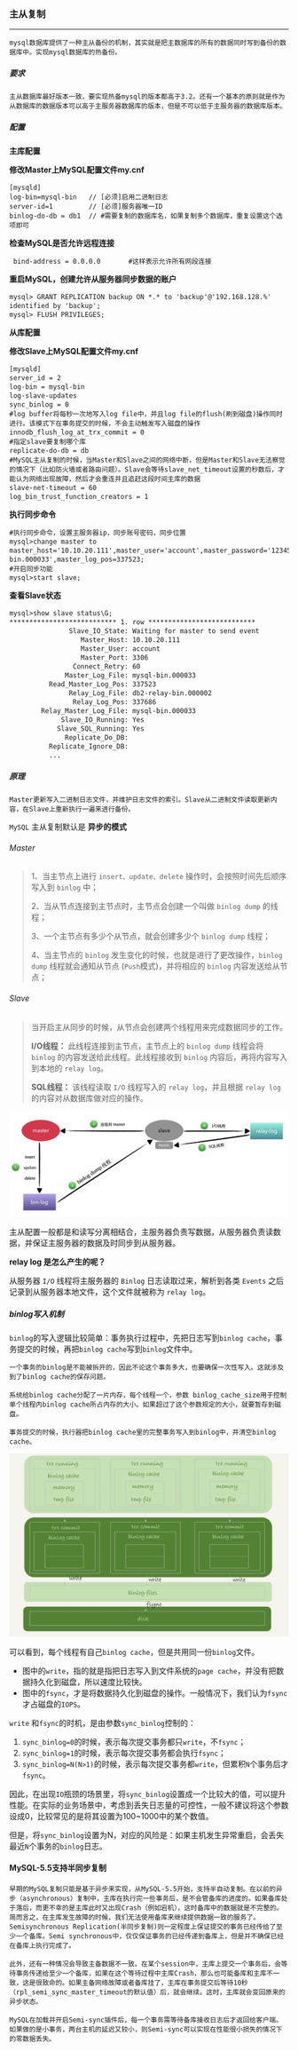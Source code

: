 ### 主从复制

--------

~~~
mysql数据库提供了一种主从备份的机制，其实就是把主数据库的所有的数据同时写到备份的数据库中。实现mysql数据库的热备份。
~~~

##### 要求

~~~
主从数据库最好版本一致，要实现热备mysql的版本都高于3.2。还有一个基本的原则就是作为从数据库的数据版本可以高于主服务器数据库的版本，但是不可以低于主服务器的数据库版本。
~~~

##### 配置

**主库配置**

**修改Master上MySQL配置文件my.cnf**

~~~
[mysqld]
log-bin=mysql-bin   // [必须]启用二进制日志
server-id=1         // [必须]服务器唯一ID
binlog-do-db = db1  // #需要复制的数据库名，如果复制多个数据库，重复设置这个选项即可                   
~~~

**检查MySQL是否允许远程连接**

~~~
 bind-address = 0.0.0.0       #这样表示允许所有网段连接
~~~

**重启MySQL，创建允许从服务器同步数据的账户**

~~~
mysql> GRANT REPLICATION backup ON *.* to 'backup'@'192.168.128.%' identified by 'backup';
mysql> FLUSH PRIVILEGES;
~~~

**从库配置**

**修改Slave上MySQL配置文件my.cnf**

~~~
[mysqld]
server_id = 2
log-bin = mysql-bin
log-slave-updates
sync_binlog = 0
#log buffer将每秒一次地写入log file中，并且log file的flush(刷到磁盘)操作同时进行。该模式下在事务提交的时候，不会主动触发写入磁盘的操作
innodb_flush_log_at_trx_commit = 0        
#指定slave要复制哪个库
replicate-do-db = db         
#MySQL主从复制的时候，当Master和Slave之间的网络中断，但是Master和Slave无法察觉的情况下（比如防火墙或者路由问题）。Slave会等待slave_net_timeout设置的秒数后，才能认为网络出现故障，然后才会重连并且追赶这段时间主库的数据
slave-net-timeout = 60                    
log_bin_trust_function_creators = 1
~~~

**执行同步命令**

~~~
#执行同步命令，设置主服务器ip，同步账号密码，同步位置
mysql>change master to master_host='10.10.20.111',master_user='account',master_password='123456',master_log_file='mysql-bin.000033',master_log_pos=337523;
#开启同步功能
mysql>start slave;
~~~

**查看Slave状态**

~~~
mysql>show slave status\G;
*************************** 1. row ***************************
               Slave_IO_State: Waiting for master to send event
                  Master_Host: 10.10.20.111
                  Master_User: account
                  Master_Port: 3306
                Connect_Retry: 60
              Master_Log_File: mysql-bin.000033
          Read_Master_Log_Pos: 337523
               Relay_Log_File: db2-relay-bin.000002
                Relay_Log_Pos: 337686
        Relay_Master_Log_File: mysql-bin.000033
             Slave_IO_Running: Yes
            Slave_SQL_Running: Yes
              Replicate_Do_DB:
          Replicate_Ignore_DB:
          ...
~~~

##### 原理

~~~
Master更新写入二进制日志文件，并维护日志文件的索引。Slave从二进制文件读取更新内容，在Slave上重新执行一遍来进行备份。
~~~

`MySQL` 主从复制默认是 **异步的模式**

###### Master

>1、当主节点上进行 `insert、update、delete` 操作时，会按照时间先后顺序写入到 `binlog` 中；
>
>2、当从节点连接到主节点时，主节点会创建一个叫做 `binlog dump` 的线程；
>
>3、一个主节点有多少个从节点，就会创建多少个 `binlog dump` 线程；
>
>4、当主节点的 `binlog` 发生变化的时候，也就是进行了更改操作，`binlog dump` 线程就会通知从节点 (`Push`模式)，并将相应的 `binlog` 内容发送给从节点；

###### Slave

>当开启主从同步的时候，从节点会创建两个线程用来完成数据同步的工作。
>
>**I/O线程：** 此线程连接到主节点，主节点上的 `binlog dump` 线程会将 `binlog` 的内容发送给此线程。此线程接收到 `binlog` 内容后，再将内容写入到本地的 `relay log`。
>
>**SQL线程：** 该线程读取 `I/O` 线程写入的 `relay log`，并且根据 `relay log` 的内容对从数据库做对应的操作。

![](https://github.com/No8LaVine/MyCode/blob/master/images/mysql%E4%B8%BB%E4%BB%8E%E5%A4%8D%E5%88%B61.jpg)

主从配置一般都是和读写分离相结合，主服务器负责写数据，从服务器负责读数据，并保证主服务器的数据及时同步到从服务器。

**relay log 是怎么产生的呢？**

从服务器 `I/O` 线程将主服务器的 `Binlog` 日志读取过来，解析到各类 `Events` 之后记录到从服务器本地文件，这个文件就被称为 `relay log`。

##### binlog写入机制

`binlog`的写入逻辑比较简单：事务执行过程中，先把日志写到`binlog cache`，事务提交的时候，再把`binlog cache`写到`binlog`文件中。

~~~
一个事务的binlog是不能被拆开的，因此不论这个事务多大，也要确保一次性写入。这就涉及到了binlog cache的保存问题。

系统给binlog cache分配了一片内存，每个线程一个，参数 binlog_cache_size用于控制单个线程内binlog cache所占内存的大小。如果超过了这个参数规定的大小，就要暂存到磁盘。

事务提交的时候，执行器把binlog cache里的完整事务写入到binlog中，并清空binlog cache。
~~~

![](https://github.com/No8LaVine/MyCode/blob/master/images/MySQL%E4%B8%BB%E4%BB%8E%E5%A4%8D%E5%88%B62.png)

可以看到，每个线程有自己`binlog cache`，但是共用同一份`binlog`文件。

- 图中的`write`，指的就是指把日志写入到文件系统的`page cache`，并没有把数据持久化到磁盘，所以速度比较快。
- 图中的`fsync`，才是将数据持久化到磁盘的操作。一般情况下，我们认为`fsync`才占磁盘的`IOPS`。

`write` 和`fsync`的时机，是由参数`sync_binlog`控制的：

1. `sync_binlog=0`的时候，表示每次提交事务都只`write`，不`fsync`；
2. `sync_binlog=1`的时候，表示每次提交事务都会执行`fsync`；
3. `sync_binlog=N(N>1)`的时候，表示每次提交事务都`write`，但累积`N`个事务后才`fsync`。

因此，在出现`IO`瓶颈的场景里，将`sync_binlog`设置成一个比较大的值，可以提升性能。在实际的业务场景中，考虑到丢失日志量的可控性，一般不建议将这个参数设成0，比较常见的是将其设置为100~1000中的某个数值。

但是，将`sync_binlog`设置为N，对应的风险是：如果主机发生异常重启，会丢失最近`N`个事务的`binlog`日志。



#### MySQL-5.5支持半同步复制

~~~
早期的MySQL复制只能是基于异步来实现，从MySQL-5.5开始，支持半自动复制。在以前的异步（asynchronous）复制中，主库在执行完一些事务后，是不会管备库的进度的。如果备库处于落后，而更不幸的是主库此时又出现Crash（例如宕机），这时备库中的数据就是不完整的。简而言之，在主库发生故障的时候，我们无法使用备库来继续提供数据一致的服务了。Semisynchronous Replication(半同步复制)则一定程度上保证提交的事务已经传给了至少一个备库。Semi synchronous中，仅仅保证事务的已经传递到备库上，但是并不确保已经在备库上执行完成了。

此外，还有一种情况会导致主备数据不一致。在某个session中，主库上提交一个事务后，会等待事务传递给至少一个备库，如果在这个等待过程中主库Crash，那么也可能备库和主库不一致，这是很致命的。如果主备网络故障或者备库挂了，主库在事务提交后等待10秒（rpl_semi_sync_master_timeout的默认值）后，就会继续。这时，主库就会变回原来的异步状态。

MySQL在加载并开启Semi-sync插件后，每一个事务需等待备库接收日志后才返回给客户端。如果做的是小事务，两台主机的延迟又较小，则Semi-sync可以实现在性能很小损失的情况下的零数据丢失。
~~~

